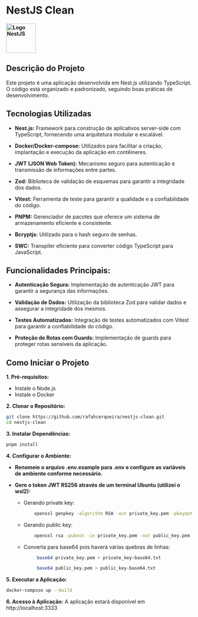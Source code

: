 **<h1> NestJS Clean </h1><img src="https://docs.nestjs.com/assets/logo-small.svg" alt="Logo NestJS" width="80"/>**

**<h2> Descrição do Projeto </h2>**

Este projeto é uma aplicação desenvolvida em Nest.js utilizando TypeScript. O código está organizado e padronizado, seguindo boas práticas de desenvolvimento.

**<h2> Tecnologias Utilizadas </h2>**

- **Nest.js:** Framework para construção de aplicativos server-side com TypeScript, fornecendo uma arquitetura modular e escalável.

- **Docker/Docker-compose:** Utilizados para facilitar a criação, implantação e execução da aplicação em contêineres.

- **JWT (JSON Web Token):** Mecanismo seguro para autenticação e transmissão de informações entre partes.

- **Zod:** Biblioteca de validação de esquemas para garantir a integridade dos dados.

- **Vitest:** Ferramenta de teste para garantir a qualidade e a confiabilidade do código.

- **PNPM:** Gerenciador de pacotes que oferece um sistema de armazenamento eficiente e consistente.

- **Bcryptjs:** Utilizado para o hash seguro de senhas.

- **SWC:** Transpiler eficiente para converter código TypeScript para JavaScript.

**<h2> Funcionalidades Principais: </h2>**

- **Autenticação Segura:** Implementação de autenticação JWT para garantir a segurança das informações.

- **Validação de Dados:** Utilização da biblioteca Zod para validar dados e assegurar a integridade dos mesmos.

- **Testes Automatizados:** Integração de testes automatizados com Vitest para garantir a confiabilidade do código.

- **Proteção de Rotas com Guards:** Implementação de guards para proteger rotas sensíveis da aplicação.

**<h2> Como Iniciar o Projeto </h2>**

**1. Pré-requisitos:**

- Instale o Node.js
- Instale o Docker

**2. Clonar o Repositório:**

```bash
git clone https://github.com/rafahcerqueira/nestjs-clean.git
cd nestjs-clean
```

**3. Instalar Dependências:**

```bash
pnpm install
```

**4. Configurar o Ambiente:**

- **Renomeie o arquivo .env.example para .env e configure as variáveis de ambiente conforme necessário.**

- **Gere o token JWT RS256 através de um terminal Ubuntu (utilizei o wsl2):**

  - Gerando private key:

    ```bash
        openssl genpkey -algorithm RSA -out private_key.pem -pkeyopt rsa_keygen_bits:2048
    ```

  - Gerando public key:

    ```bash
        openssl rsa -pubout -in private_key.pem -out public_key.pem
    ```

  - Converta para base64 pois haverá várias quebras de linhas:
    ```bash
         base64 private_key.pem > private_key-base64.txt
    ```
    ```bash
         base64 public_key.pem > public_key-base64.txt
    ```

**5. Executar a Aplicação:**

```bash
docker-compose up --build
```

**6. Acesso à Aplicação:**
A aplicação estará disponível em http://localhost:3333
